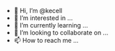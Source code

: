 - 👋 Hi, I’m @kecell
- 👀 I’m interested in ...
- 🌱 I’m currently learning ...
- 💞️ I’m looking to collaborate on ...
- 📫 How to reach me ...

<!---
kecell/kecell is a ✨ special ✨ repository because its `README.md` (this file) appears on your GitHub profile.
You can click the Preview link to take a look at your changes.
--->
